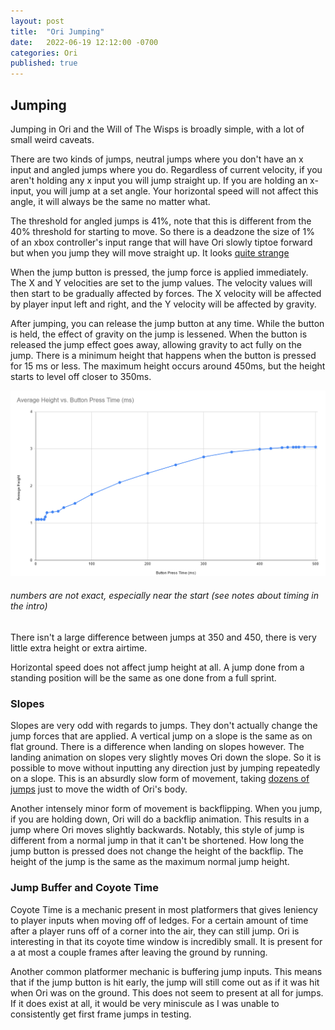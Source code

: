 ```yaml
---
layout: post
title:  "Ori Jumping"
date:   2022-06-19 12:12:00 -0700
categories: Ori
published: true
---
```


## Jumping

Jumping in Ori and the Will of The Wisps is broadly simple, with a lot of small weird caveats.

There are two kinds of jumps, neutral jumps where you don't have an x input and angled jumps where you do. Regardless of current velocity, if you aren't holding any x input you will jump straight up. If you are holding an x-input, you will jump at a set angle. Your horizontal speed will not affect this angle, it will always be the same no matter what.

The threshold for angled jumps is 41%, note that this is different from the 40% threshold for starting to move. So there is a deadzone the size of 1% of an xbox controller's input range that will have Ori slowly tiptoe forward but when you jump they will move straight up. It looks [quite strange](/_images/walkingJump.mp4)

When the jump button is pressed, the jump force is applied immediately. The X and Y velocities are set to the jump values. The velocity values will then start to be gradually affected by forces. The X velocity will be affected by player input left and right, and the Y velocity will be affected by gravity.

After jumping, you can release the jump button at any time. While the button is held, the effect of gravity on the jump is lessened. When the button is released the jump effect goes away, allowing gravity to act fully on the jump.
There is a minimum height that happens when the button is pressed for 15 ms or less. The maximum height occurs around 450ms, but the height starts to level off closer to 350ms.


![jumpChart](/_images/jumpChart1.png)
###### numbers are not exact, especially near the start (see notes about timing in the intro)

There isn't a large difference between jumps at 350 and 450, there is very little extra height or extra airtime.

Horizontal speed does not affect jump height at all. A jump done from a standing position will be the same as one done from a full sprint.



### Slopes
Slopes are very odd with regards to jumps. They don't actually change the jump forces that are applied. A vertical jump on a slope is the same as on flat ground. There is a difference when landing on slopes however. The landing animation on slopes very slightly moves Ori down the slope. So it is possible to move  without inputting any direction just by jumping repeatedly on a slope. This is an absurdly slow form of movement, taking [dozens of jumps](/_images/slopeJump.mp4) just to move the width of Ori's body.

Another intensely minor form of movement is backflipping. When you jump, if you are holding down, Ori will do a backflip animation. This results in a jump where Ori moves slightly backwards. Notably, this style of jump is different from a normal jump in that it can't be shortened. How long the jump button is pressed does not change the height of the backflip. The height of the jump is the same as the maximum normal jump height.



### Jump Buffer and Coyote Time

Coyote Time is a mechanic present in most platformers that gives leniency to player inputs when moving off of ledges. For a certain amount of time after a player runs off of a corner into the air, they can still jump. Ori is interesting in that its coyote time window is incredibly small. It is present for a at most a couple frames after leaving the ground by running.

Another common platformer mechanic is buffering jump inputs. This means that if the jump button is hit early, the jump will still come out as if it was hit when Ori was on the ground. This does not seem to present at all for jumps. If it does exist at all, it would be very miniscule as I was unable to consistently get first frame jumps in testing.

